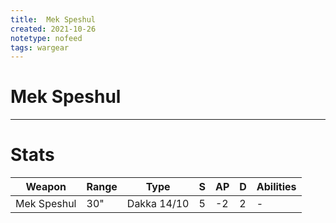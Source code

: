 ```yaml
---
title:  Mek Speshul
created: 2021-10-26
notetype: nofeed
tags: wargear
---
```


# Mek Speshul

---

# Stats

| Weapon      | Range | Type        | S   | AP  | D   | Abilities |
| ----------- | ----- | ----------- | --- | --- | --- | --------- |
| Mek Speshul | 30"   | Dakka 14/10 | 5   | -2  | 2   | -         | 